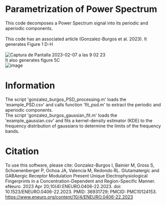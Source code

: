 # Parametrization of Power Spectrum
This code decomposes a Power Spectrum signal into its periodic and aperiodic components. <br>
<br>
This code has an associated article (Gonzalez-Burgos et al. 2023). It generates Figure 1 D-H  <br><br>
![Captura de Pantalla 2023-02-07 a las 9 02 23](https://user-images.githubusercontent.com/114731759/217186435-c6781484-4137-4d22-a02a-663a9083a568.png)
<br>
It also generates figure 5C <br>
![image](https://user-images.githubusercontent.com/114731759/217198161-071aa53f-1c4c-42f2-aa2a-98c67e6558a0.png)

# Information
The script 'gonzalez_burgos_PSD_processing.m' loads the 'example_PSD.csv' and calls function 'fit_psd.m' to extract the periodic and aperiodic components.
<br>
The script 'gonzalez_burgos_gaussian_fit.m' loads the 'example_gaussian.csv' and fits a kernel-density estimator (KDE) to the frequency distribution of gaussians to determine the limits of the frequency bands. 
<br>
# Citation
To use this software, please cite: 
Gonzalez-Burgos I, Bainier M, Gross S, Schoenenberger P, Ochoa JA, Valencia M, Redondo RL. Glutamatergic and GABAergic Receptor Modulation Present Unique Electrophysiological Fingerprints in a Concentration-Dependent and Region-Specific Manner. eNeuro. 2023 Apr 20;10(4):ENEURO.0406-22.2023. doi: 10.1523/ENEURO.0406-22.2023. PMID: 36931729; PMCID: PMC10124153.
https://www.eneuro.org/content/10/4/ENEURO.0406-22.2023

